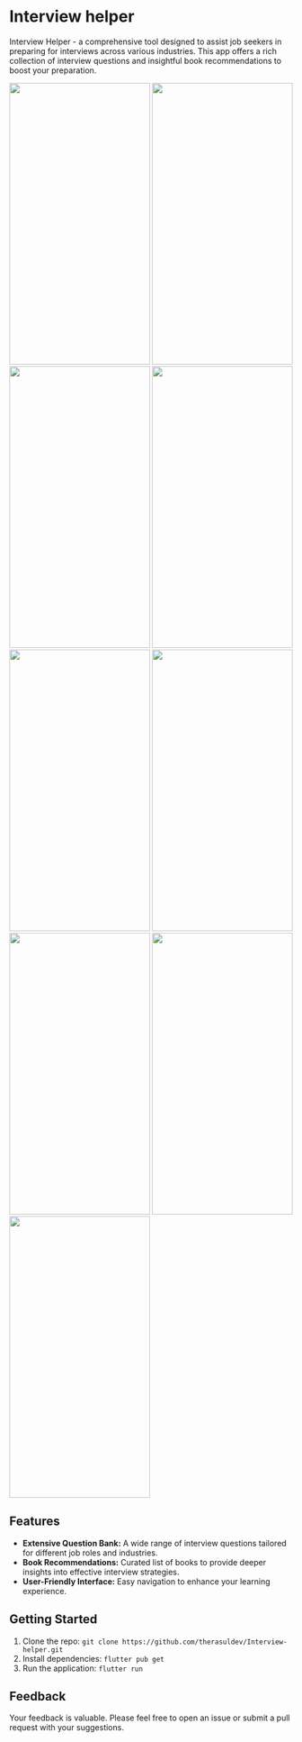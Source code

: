 
# Interview helper

Interview Helper - a comprehensive tool designed to assist job seekers in preparing for interviews across various industries. This app offers a rich collection of interview questions and insightful book recommendations to boost your preparation.

<img src="https://github.com/therasuldev/Interview-helper/assets/74558294/2cb1a4d5-89f8-433b-b3a9-d2a054b5463a" width="250" height="500">
<img src="https://github.com/therasuldev/Interview-helper/assets/74558294/1ebc81dd-c8a2-4ce2-976d-8bb565a70fd9" width="250" height="500">
<img src="https://github.com/therasuldev/Interview-helper/assets/74558294/ce94c9da-77e7-4e01-95f4-b56841a2872d" width="250" height="500">
<img src="https://github.com/therasuldev/Interview-helper/assets/74558294/23f605c3-3344-4f08-a876-0257810fbda6" width="250" height="500">
<img src="https://github.com/therasuldev/Interview-helper/assets/74558294/ff667cac-c904-4eeb-a932-afbad08fdad7" width="250" height="500">
<img src="https://github.com/therasuldev/Interview-helper/assets/74558294/9dcdab34-351c-438a-90a9-36ffaf5fddc5" width="250" height="500">
<img src="https://github.com/therasuldev/Interview-helper/assets/74558294/e8aa4f91-b174-4efb-8c4c-4ca21a8e224d" width="250" height="500">
<img src="https://github.com/therasuldev/Interview-helper/assets/74558294/37dd34aa-7479-4899-939d-4143a610b327" width="250" height="500">
<img src="https://github.com/therasuldev/Interview-helper/assets/74558294/57c3c09d-cebc-492f-b847-747f52b5baf9" width="250" height="500">



## Features

- **Extensive Question Bank:** A wide range of interview questions tailored for different job roles and industries.
- **Book Recommendations:** Curated list of books to provide deeper insights into effective interview strategies.
- **User-Friendly Interface:** Easy navigation to enhance your learning experience.

## Getting Started

1. Clone the repo: `git clone https://github.com/therasuldev/Interview-helper.git`
2. Install dependencies: `flutter pub get`
3. Run the application: `flutter run`

## Feedback

Your feedback is valuable. Please feel free to open an issue or submit a pull request with your suggestions.
